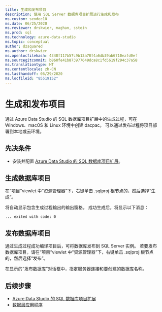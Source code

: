 ```yaml
---
title: 生成和发布项目
description: 使用 SQL Server 数据库项目扩展进行生成和发布
ms.custom: seodec18
ms.date: 06/25/2020
ms.reviewer: drskwier, maghan, sstein
ms.prod: sql
ms.technology: azure-data-studio
ms.topic: conceptual
author: dzsquared
ms.author: drskwier
ms.openlocfilehash: 4348f117b57c9b13a70f4a6db39ab6710eafd0ef
ms.sourcegitcommit: b860fe41b873977649dca8c1fd5619f294c37a58
ms.translationtype: HT
ms.contentlocale: zh-CN
ms.lasthandoff: 06/29/2020
ms.locfileid: "85519152"
---
```

# <a name="build-and-publish-a-project"></a>生成和发布项目

通过 Azure Data Studio 的 SQL 数据库项目扩展中的生成过程，可在 Windows、macOS 和 Linux 环境中创建 dacpac。 可以通过发布过程将项目部署到本地或云环境。

## <a name="prerequisites"></a>先决条件
- 安装并配置 [Azure Data Studio 的 SQL 数据库项目扩展](sql-database-project-extension.md)。


## <a name="build-a-database-project"></a>生成数据库项目

 在“项目”viewlet 中“资源管理器”下，右键单击 .sqlproj 根节点的，然后选择“生成”。 

 将自动显示包含生成过程输出的输出窗格。  成功生成后，将显示以下消息： 

 ``` ... exited with code: 0 ```


## <a name="publish-a-database-project"></a>发布数据库项目

通过生成过程成功编译项目后，可将数据库发布到 SQL Server 实例。 若要发布数据库项目，请在“项目”viewlet 中“资源管理器”下，右键单击 .sqlproj 根节点的，然后选择“发布”。 

在显示的“发布数据库”对话框中，指定服务器连接和要创建的数据库名称。

## <a name="next-steps"></a>后续步骤

- [Azure Data Studio 的 SQL 数据库项目扩展](sql-database-project-extension.md)
- [数据层应用程序](../relational-databases/data-tier-applications/data-tier-applications.md)


